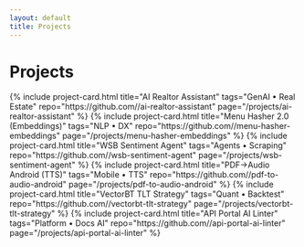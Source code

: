 ```yaml
---
layout: default
title: Projects
---
```

# Projects

<div class="grid">
{% include project-card.html title="AI Realtor Assistant" tags="GenAI • Real Estate" repo="https://github.com/<you>/ai-realtor-assistant" page="/projects/ai-realtor-assistant" %}
{% include project-card.html title="Menu Hasher 2.0 (Embeddings)" tags="NLP • DX" repo="https://github.com/<you>/menu-hasher-embeddings" page="/projects/menu-hasher-embeddings" %}
{% include project-card.html title="WSB Sentiment Agent" tags="Agents • Scraping" repo="https://github.com/<you>/wsb-sentiment-agent" page="/projects/wsb-sentiment-agent" %}
{% include project-card.html title="PDF→Audio Android (TTS)" tags="Mobile • TTS" repo="https://github.com/<you>/pdf-to-audio-android" page="/projects/pdf-to-audio-android" %}
{% include project-card.html title="VectorBT TLT Strategy" tags="Quant • Backtest" repo="https://github.com/<you>/vectorbt-tlt-strategy" page="/projects/vectorbt-tlt-strategy" %}
{% include project-card.html title="API Portal AI Linter" tags="Platform • Docs AI" repo="https://github.com/<you>/api-portal-ai-linter" page="/projects/api-portal-ai-linter" %}
</div>
